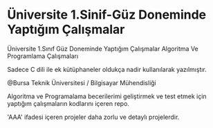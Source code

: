 # Üniversite 1.Sinif-Güz Doneminde Yaptığım Çalışmalar

Üniversite 1.Sınıf Güz Doneminde Yaptığım Çalışmalar Algoritma Ve Programlama Çalışmaları 

Sadece C  dili ile ek kütüphaneler oldukça nadir kullanılarak yazılmıştır.

@Bursa Teknik Üniversitesi / Bilgisayar Mühendisliği

Algoritma ve Programalama becerilerimi geliştirmek ve test etmek için yaptığım çalışmaların kodlarını içeren repo.

'AAA'  ifadesi içeren projeler daha zorlu ve detaylı projelerdir. 
